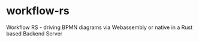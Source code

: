 # workflow-rs
Workflow RS - driving BPMN diagrams via Webassembly or native in a Rust based Backend Server
